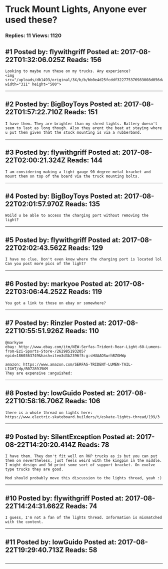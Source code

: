 # Truck Mount Lights, Anyone ever used these?

### Replies: 11 Views: 1120

## \#1 Posted by: flywithgriff Posted at: 2017-08-22T01:32:06.025Z Reads: 156

```
Looking to maybe run these on my trucks. Any experience?
<img src="/uploads/db1493/original/3X/b/b/bb0e4d25fcddf322775376983008d056da8d5bd5.jpg" width="311" height="500">
```

---
## \#2 Posted by: BigBoyToys Posted at: 2017-08-22T01:57:22.710Z Reads: 151

```
I have them. They are brighter than my shred lights. Battery doesn't seem to last as long though. Also they arent the beat at staying where u put them given that the stock mounting is via a rubberband.
```

---
## \#3 Posted by: flywithgriff Posted at: 2017-08-22T02:00:21.324Z Reads: 144

```
I am considering making a light gauge 90 degree metal bracket and mount them on top of the board via the truck mounting bolts.
```

---
## \#4 Posted by: BigBoyToys Posted at: 2017-08-22T02:01:57.970Z Reads: 135

```
Woild u be able to access the charging port without removing the light?
```

---
## \#5 Posted by: flywithgriff Posted at: 2017-08-22T02:02:43.562Z Reads: 129

```
I have no clue. Don't even know where the charging port is located lol 
Can you post more pics of the light?
```

---
## \#6 Posted by: markyoe Posted at: 2017-08-22T03:06:44.252Z Reads: 119

```
You got a link to those on ebay or somewhere?
```

---
## \#7 Posted by: Rinzler Posted at: 2017-08-22T10:55:51.926Z Reads: 110

```
@markyoe
ebay: http://www.ebay.com/itm/NEW-Serfas-Trident-Rear-Light-60-Lumens-from-Ezi-Sports-Store-/262985193205?epid=1860363749&hash=item3d3b2396f5:g:sHUAAOSwrhBZGHWp

amazon: https://www.amazon.com/SERFAS-TRIDENT-LUMEN-TAIL-LIGHT/dp/B07289J5KM
They are expensive :anguished:
```

---
## \#8 Posted by: lowGuido Posted at: 2017-08-22T10:58:16.706Z Reads: 106

```
there is a whole thread on lights here:
https://www.electric-skateboard.builders/t/eskate-lights-thread/199/3
```

---
## \#9 Posted by: SilentException Posted at: 2017-08-22T14:20:20.414Z Reads: 78

```
I have them. They don't fit well on RKP trucks as is but you can put them on nevertheless, just feels weird with the kingpin in the middle. I might design and 3d print some sort of support bracket. On evolve type trucks they are good.

Mod should probably move this discussion to the lights thread, yeah :)
```

---
## \#10 Posted by: flywithgriff Posted at: 2017-08-22T14:24:31.662Z Reads: 74

```
I guess, I'm not a fan of the lights thread. Information is mismatched with the content.
```

---
## \#11 Posted by: lowGuido Posted at: 2017-08-22T19:29:40.713Z Reads: 58

```

```

---
